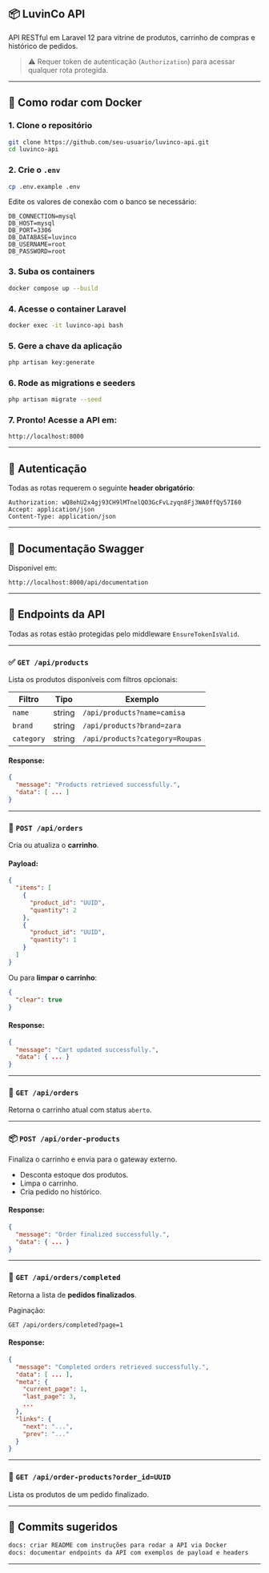 ## 📦 LuvinCo API

API RESTful em Laravel 12 para vitrine de produtos, carrinho de compras e histórico de pedidos.

> ⚠️ Requer token de autenticação (`Authorization`) para acessar qualquer rota protegida.

---

## 🚀 Como rodar com Docker

### 1. Clone o repositório

```bash
git clone https://github.com/seu-usuario/luvinco-api.git
cd luvinco-api
```

### 2. Crie o `.env`

```bash
cp .env.example .env
```

Edite os valores de conexão com o banco se necessário:

```env
DB_CONNECTION=mysql
DB_HOST=mysql
DB_PORT=3306
DB_DATABASE=luvinco
DB_USERNAME=root
DB_PASSWORD=root
```

### 3. Suba os containers

```bash
docker compose up --build
```

### 4. Acesse o container Laravel

```bash
docker exec -it luvinco-api bash
```

### 5. Gere a chave da aplicação

```bash
php artisan key:generate
```

### 6. Rode as migrations e seeders

```bash
php artisan migrate --seed
```

### 7. Pronto! Acesse a API em:

```
http://localhost:8000
```

---

## 🧪 Autenticação

Todas as rotas requerem o seguinte **header obrigatório**:

```http
Authorization: wQ8ehU2x4gj93CH9lMTnelQO3GcFvLzyqn8Fj3WA0ffQy57I60
Accept: application/json
Content-Type: application/json
```

---

## 📘 Documentação Swagger

Disponível em:

```
http://localhost:8000/api/documentation
```

---

## 🔁 Endpoints da API

Todas as rotas estão protegidas pelo middleware `EnsureTokenIsValid`.

---

### ✅ `GET /api/products`

Lista os produtos disponíveis com filtros opcionais:

| Filtro     | Tipo   | Exemplo                         |
| ---------- | ------ | ------------------------------- |
| `name`     | string | `/api/products?name=camisa`     |
| `brand`    | string | `/api/products?brand=zara`      |
| `category` | string | `/api/products?category=Roupas` |

#### Response:

```json
{
  "message": "Products retrieved successfully.",
  "data": [ ... ]
}
```

---

### 🛒 `POST /api/orders`

Cria ou atualiza o **carrinho**.

#### Payload:

```json
{
  "items": [
    {
      "product_id": "UUID",
      "quantity": 2
    },
    {
      "product_id": "UUID",
      "quantity": 1
    }
  ]
}
```

Ou para **limpar o carrinho**:

```json
{
  "clear": true
}
```

#### Response:

```json
{
  "message": "Cart updated successfully.",
  "data": { ... }
}
```

---

### 🧺 `GET /api/orders`

Retorna o carrinho atual com status `aberto`.

---

### 📦 `POST /api/order-products`

Finaliza o carrinho e envia para o gateway externo.

* Desconta estoque dos produtos.
* Limpa o carrinho.
* Cria pedido no histórico.

#### Response:

```json
{
  "message": "Order finalized successfully.",
  "data": { ... }
}
```

---

### 📜 `GET /api/orders/completed`

Retorna a lista de **pedidos finalizados**.

Paginação:

```
GET /api/orders/completed?page=1
```

#### Response:

```json
{
  "message": "Completed orders retrieved successfully.",
  "data": [ ... ],
  "meta": {
    "current_page": 1,
    "last_page": 3,
    ...
  },
  "links": {
    "next": "...",
    "prev": "..."
  }
}
```

---

### 🧾 `GET /api/order-products?order_id=UUID`

Lista os produtos de um pedido finalizado.

---

## 📌 Commits sugeridos

```bash
docs: criar README com instruções para rodar a API via Docker
docs: documentar endpoints da API com exemplos de payload e headers
```

---
